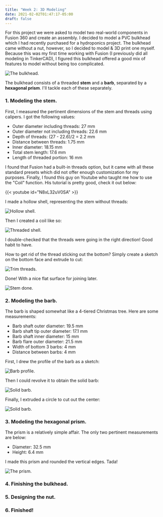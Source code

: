 ```yaml
---
title: "Week 2: 3D Modeling"
date: 2021-02-02T01:47:17-05:00
draft: false
---
```


For this project we were asked to model two real-world components in Fusion 360 and create an assembly. I decided to model a PVC bulkhead which I had recently purchased for a hydroponics project. The bulkhead came without a nut, however, so I decided to model & 3D print one myself. Because this was my first time working with Fusion (I previously did all modeling in TinkerCAD), I figured this bulkhead offered a good mix of features to model without being too complicated.

![The bulkhead.](images/week2-bulkhead/bulkhead.png)

The bulkhead consists of a threaded **stem** and a **barb**, separated by a **hexagonal prism**. I'll tackle each of these separately.

### 1. Modeling the stem.

First, I measured the pertinent dimensions of the stem and threads using calipers. I got the following values:
* Outer diameter including threads: 27 mm
* Outer diameter not including threads: 22.6 mm
* Depth of threads: (27 - 22.6)/2 = 2.2 mm
* Distance between threads: 1.75 mm
* Inner diameter: 18.15 mm
* Total stem length: 17.6 mm
* Length of threaded portion: 16 mm

I found that Fusion had a built-in threads option, but it came with all these standard presets which did not offer enough customization for my purposes. Finally, I found this guy on Youtube who taught me how to use the "Coil" function. His tutorial is pretty good, check it out below:

{{< youtube id="N8xL32uV0SA" >}}

&NewLine;

I made a hollow shell, representing the stem without threads:

![Hollow shell.](images/week2-bulkhead/hollow-shell.png)

Then I created a coil like so:

![Threaded shell.](images/week2-bulkhead/threaded-shell.png)

I double-checked that the threads were going in the right direction! Good habit to have.

How to get rid of the thread sticking out the bottom? Simply create a sketch on the bottom face and extrude to cut:

![Trim threads.](images/week2-bulkhead/trim-threads.png)

Done! With a nice flat surface for joining later.

![Stem done.](images/week2-bulkhead/stem-done.png)


### 2. Modeling the barb.

The barb is shaped somewhat like a 4-tiered Christmas tree. Here are some measurements:
* Barb shaft outer diameter: 19.5 mm
* Barb shaft tip outer diameter: 17.1 mm
* Barb shaft inner diameter: 15 mm
* Barb flare outer diameter: 21.5 mm
* Width of bottom 3 barbs: 4 mm
* Distance between barbs: 4 mm

First, I drew the profile of the barb as a sketch:

![Barb profile.](images/week2-bulkhead/barb-profile.png)

Then I could revolve it to obtain the solid barb:

![Solid barb.](images/week2-bulkhead/barb-revolve.png)

Finally, I extruded a circle to cut out the center:

![Solid barb.](images/week2-bulkhead/barb-finished.png)

### 3. Modeling the hexagonal prism.

The prism is a relatively simple affair. The only two pertinent measurements are below:
* Diameter: 32.5 mm
* Height: 6.4 mm

I made this prism and rounded the vertical edges. Tada!

![The prism.](images/week2-bulkhead/prism.png)

### 4. Finishing the bulkhead.

### 5. Designing the nut.

### 6. Finished!